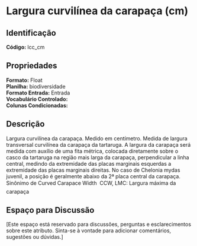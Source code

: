 # Largura curvilínea da carapaça (cm)

## Identificação
**Código:** lcc_cm

## Propriedades
**Formato:** Float  
**Planilha:** biodiversidade  
**Formato Entrada:** Entrada  
**Vocabulário Controlado:**   
**Colunas Condicionadas:**   

## Descrição
Largura curvilínea da carapaça. Medido em centímetro. Medida de largura transversal curvilínea da carapaça da tartaruga. A largura da carapaça será medida com auxílio de uma fita métrica, colocada diretamente sobre o casco da tartaruga na região mais larga da carapaça, perpendicular a linha central, medindo da extremidade das placas marginais esquerdas a extremidade das placas marginais direitas. No caso de Chelonia mydas juvenil, a posição é geralmente abaixo da 2ª placa central da carapaça. Sinônimo de Curved Carapace Width  CCW, LMC: Largura máxima da carapaça

## Espaço para Discussão
[Este espaço está reservado para discussões, perguntas e esclarecimentos sobre este atributo. Sinta-se à vontade para adicionar comentários, sugestões ou dúvidas.]
